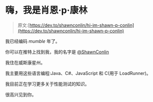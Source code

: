 # 嗨，我是肖恩·p·康林

> 原文:[https://dev.to/shawnconlin/hi-im-shawn-p-conlin](https://dev.to/shawnconlin/hi-im-shawn-p-conlin)

我已经编码 *mumble* 年了。

你可以在推特上找到我，我的名字是 [@ShawnConlin](https://twitter.com/ShawnConlin)

我住在威斯康星州。

我主要用这些语言编程:Java、C#、JavaScript 和 C(用于 LoadRunner)。

我目前正在学习更多关于性能测试的知识。

很高兴见到你。